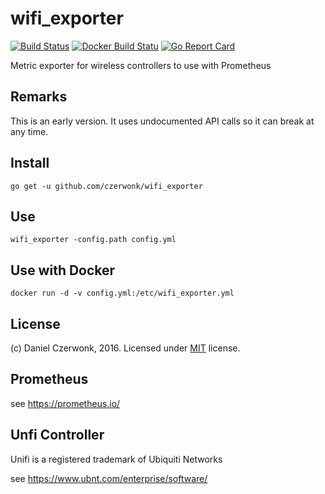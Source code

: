 # wifi_exporter 
[![Build Status](https://travis-ci.org/czerwonk/wifi_exporter.svg)](https://travis-ci.org/czerwonk/wifi_exporter)
[![Docker Build Statu](https://img.shields.io/docker/build/czerwonk/wifi_exporter.svg)](https://hub.docker.com/r/czerwonk/wifi_exporter/builds)
[![Go Report Card](https://goreportcard.com/badge/github.com/czerwonk/wifi_exporter)](https://goreportcard.com/report/github.com/czerwonk/wifi_exporter)

Metric exporter for wireless controllers to use with Prometheus

## Remarks
This is an early version. It uses undocumented API calls so it can break at any  time.

## Install
```
go get -u github.com/czerwonk/wifi_exporter
```

## Use
```
wifi_exporter -config.path config.yml
```

## Use with Docker
```
docker run -d -v config.yml:/etc/wifi_exporter.yml
```

## License
(c) Daniel Czerwonk, 2016. Licensed under [MIT](LICENSE) license.

## Prometheus
see https://prometheus.io/

## Unfi Controller
Unifi is a registered trademark of Ubiquiti Networks

see https://www.ubnt.com/enterprise/software/
